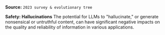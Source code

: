 **Source:** `2023 survey & evolutionary tree`

**Safety: Hallucinations**
The potential for LLMs to "hallucinate," or generate nonsensical or untruthful content, can have significant negative impacts on the quality and reliability of information in various applications.
